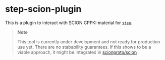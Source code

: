 # step-scion-plugin

This is a plugin to interact with SCION CPPKI material for
[`step`](https://github.com/smallstep/cli).

> **Note**
>
> This tool is currently under development and not ready for production use yet.
> There are no stabability guarantees. If this shows to be a viable approach,
> it might be integrated in [scionproto/scion](https://github.com/scionproto/scion)
